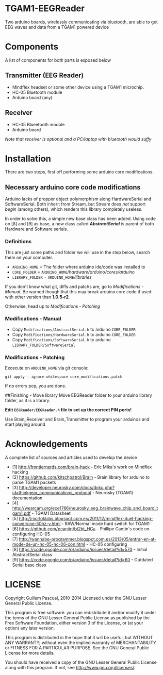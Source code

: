 TGAM1-EEGReader
===============

Two arduino boards, wirelessly communicating via bluetooth, are able to get EEG waves and data from a TGAM1 powered device


# Components
A list of components for both parts is exposed below

## Transmitter (EEG Reader)
* Mindflex headset or some other device using a TGAM1 microchip.
* HC-05 Bluetooth module
* Arduino board (any)

## Receiver
* HC-05 Blueetooth module
* Arduino board 
 
_Note that receiver is optional and a PC/laptop with bluetooth would suffy_

# Installation
There are two steps, first off performing some arduino core modifications.

## Necessary arduino core code modifications
Arduino lacks of propper object polymorphism along HardwareSerial and SoftwareSerial. Both inherit from Stream, but Stream does *not* support _begin_ (among others), which renders this library completely useless.

In order to solve this, a simple new base class has been added. Using code on [8] and [9] as base, a new class called **_AbstractSerial_** is parent of both Hardware and Software serials.

### Definitions
This are just some paths and folder we will use in the step below, search them on your computer.

* ``ARDUINO_HOME`` = The folder where arduino ide/code was installed to
* ``CORE_FOLDER`` = ``ARDUINO_HOME``*/hardware/arduino/cores/arduino*
* ``LIBRARY_FOLDER`` = ``ARDUINO_HOME``*/libraries*

If you don't know what git, diffs and patchs are, go to *Modifications - Manual*. Be warned though that this may break arduino core code if used with other version than **1.0.5-r2**. 

Otherwise, head up to *Modifications - Patching*

### Modifications - Manual
* Copy ``Modifications/AbstractSerial.h`` to arduino ``CORE_FOLDER``
* Copy ``Modifications/HardwareSerial.h`` to arduino ``CORE_FOLDER``
* Copy ``Modifications/SoftwareSerial.h`` to arduino ``LIBRARY_FOLDER/SoftwareSerial``


### Modifications - Patching
Excecute on ``ARDUINO_HOME`` via git console: 
```
git apply --ignore-whitespace core_modifications.patch
```
If no errors pop, you are done.

##Finishing - Move library
Move EEGReader folder to your arduino library folder, as it is a library.

**Edit ``EEGReader/EEGReader.h`` file to set up the correct PIN ports!**

Use Brain_Receiver and Brain_Transmitter to program your arduinos and start playing around.


# Acknowledgements
A complete list of sources and articles used to develop the device

* [1] http://frontiernerds.com/brain-hack - Eric Mika's work on Mindflex hacking
* [2] https://github.com/kitschpatrol/Brain - Brain library for arduino to parse TGAM1 packets
* [3] http://developer.neurosky.com/docs/doku.php?id=thinkgear_communications_protocol - Neurosky (TGAM1) documentation
* [4] http://wearcam.org/ece1766/neurosky_eeg_brainwave_chip_and_board_tgam1.pdf - TGAM1 Datasheet
* [5] http://morloklabs.blogspot.com.es/2011/12/mindflex-duel-hacking-conversion-50hz-y.html - RAW/Normal mode hard switch for TGAM1
* [6] https://github.com/pcantin/bt2bt_HCa - Phillipe Cantin's code on configuring HC-05
* [7] http://wannabe-programmer.blogspot.com.es/2013/05/entrar-en-at-mode-de-un-hc-05-hc-06-con.html - HC-05 configuring
* [8] https://code.google.com/p/arduino/issues/detail?id=570 - Initial AbstractSerial class
* [9] https://code.google.com/p/arduino/issues/detail?id=60 - Outdated Serial base class

# LICENSE

Copyright Guillem Pascual, 2010-2014 Licensed under the GNU Lesser General Public License.

This program is free software: you can redistribute it and/or modify it under the terms of the GNU Lesser General Public License as published by the Free Software Foundation, either version 3 of the License, or (at your option) any later version.

This program is distributed in the hope that it will be useful, but WITHOUT ANY WARRANTY; without even the implied warranty of MERCHANTABILITY or FITNESS FOR A PARTICULAR PURPOSE. See the GNU General Public License for more details.

You should have received a copy of the GNU Lesser General Public License along with this program. If not, see http://www.gnu.org/licenses/.
